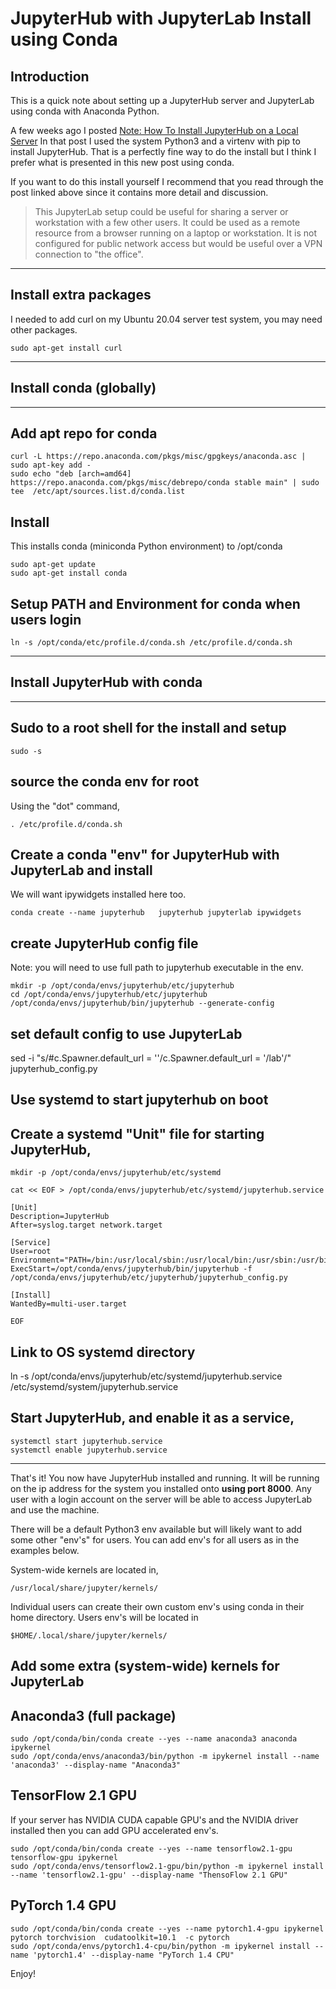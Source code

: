 # JupyterHub with JupyterLab Install using Conda

## Introduction

This is a quick note about setting up a JupyterHub server and JupyterLab using conda with Anaconda Python.

A few weeks ago I posted [Note: How To Install JupyterHub on a Local Server](https://www.pugetsystems.com/labs/hpc/Note-How-To-Install-JupyterHub-on-a-Local-Server-1673/) In that post I used the system Python3 and a virtenv with pip to install JupyterHub. That is a perfectly fine way to do the install but I think I prefer what is presented in this new post using conda. 

If you want to do this install yourself I recommend that you read through the post linked above since it contains more detail and discussion.

>This JupyterLab setup could be useful for sharing a server or workstation with a few other users. It could be used as a remote resource from a browser running on a laptop or workstation. It is not configured for public network access but would be useful over a VPN connection to "the office".

---

## Install extra packages

I needed to add curl on my Ubuntu 20.04 server test system, you may need other packages.
```
sudo apt-get install curl 
```

---

## Install conda (globally)

---

## Add apt repo for conda
```
curl -L https://repo.anaconda.com/pkgs/misc/gpgkeys/anaconda.asc | sudo apt-key add -
sudo echo "deb [arch=amd64] https://repo.anaconda.com/pkgs/misc/debrepo/conda stable main" | sudo tee  /etc/apt/sources.list.d/conda.list 
```
## Install

This installs conda (miniconda Python environment) to /opt/conda
```
sudo apt-get update
sudo apt-get install conda
```

## Setup PATH and Environment for conda when users login
```
ln -s /opt/conda/etc/profile.d/conda.sh /etc/profile.d/conda.sh
```

---

## Install JupyterHub with conda

---

## Sudo to a root shell for the install and setup
```
sudo -s
```

## source the conda env for root
Using the "dot" command,
```
. /etc/profile.d/conda.sh
```

## Create a conda "env" for JupyterHub with JupyterLab and install
We will want ipywidgets installed here too.
```
conda create --name jupyterhub   jupyterhub jupyterlab ipywidgets
```

## create JupyterHub config file
Note: you will need to use full path to jupyterhub executable in the env.
```
mkdir -p /opt/conda/envs/jupyterhub/etc/jupyterhub
cd /opt/conda/envs/jupyterhub/etc/jupyterhub
/opt/conda/envs/jupyterhub/bin/jupyterhub --generate-config
```

## set default config to use JupyterLab
sed -i "s/#c\.Spawner\.default_url = ''/c\.Spawner\.default_url = '\/lab'/" jupyterhub_config.py


## Use systemd to start jupyterhub on boot

## Create a systemd "Unit" file for starting JupyterHub,

```
mkdir -p /opt/conda/envs/jupyterhub/etc/systemd
```
```
cat << EOF > /opt/conda/envs/jupyterhub/etc/systemd/jupyterhub.service
```
```
[Unit]
Description=JupyterHub
After=syslog.target network.target

[Service]
User=root
Environment="PATH=/bin:/usr/local/sbin:/usr/local/bin:/usr/sbin:/usr/bin:/opt/conda/envs/jupyterhub/bin"
ExecStart=/opt/conda/envs/jupyterhub/bin/jupyterhub -f /opt/conda/envs/jupyterhub/etc/jupyterhub/jupyterhub_config.py

[Install]
WantedBy=multi-user.target

EOF
```

## Link to OS systemd directory
ln -s /opt/conda/envs/jupyterhub/etc/systemd/jupyterhub.service /etc/systemd/system/jupyterhub.service

## Start JupyterHub, and enable it as a service,
```
systemctl start jupyterhub.service 
systemctl enable jupyterhub.service
```

---

That's it! You now have JupyterHub installed and running. It will be running on the ip address for the system you installed onto **using port 8000**.  Any user with a login account on the server will be able to access JupyterLab and use the machine.

There will be a default Python3 env available but will likely want to add some other "env's"  for users. You can add env's for all users as in the examples below. 

System-wide kernels are located in,
```
/usr/local/share/jupyter/kernels/
```

Individual users can create their own custom env's using conda in their home directory. Users env's will be located in 

```
$HOME/.local/share/jupyter/kernels/
```

## Add some extra (system-wide) kernels for JupyterLab

## Anaconda3 (full package)
```
sudo /opt/conda/bin/conda create --yes --name anaconda3 anaconda ipykernel
sudo /opt/conda/envs/anaconda3/bin/python -m ipykernel install --name 'anaconda3' --display-name "Anaconda3"
```

## TensorFlow 2.1 GPU

If your server has NVIDIA CUDA capable GPU's and the NVIDIA driver installed then you can add GPU accelerated env's.

```
sudo /opt/conda/bin/conda create --yes --name tensorflow2.1-gpu tensorflow-gpu ipykernel
sudo /opt/conda/envs/tensorflow2.1-gpu/bin/python -m ipykernel install --name 'tensorflow2.1-gpu' --display-name "ThensoFlow 2.1 GPU"
```

## PyTorch 1.4 GPU
```
sudo /opt/conda/bin/conda create --yes --name pytorch1.4-gpu ipykernel pytorch torchvision  cudatoolkit=10.1  -c pytorch 
sudo /opt/conda/envs/pytorch1.4-cpu/bin/python -m ipykernel install --name 'pytorch1.4' --display-name "PyTorch 1.4 CPU"
```

Enjoy! 